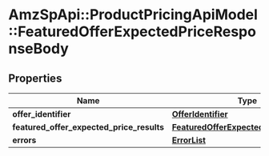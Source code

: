 # AmzSpApi::ProductPricingApiModel::FeaturedOfferExpectedPriceResponseBody

## Properties
Name | Type | Description | Notes
------------ | ------------- | ------------- | -------------
**offer_identifier** | [**OfferIdentifier**](OfferIdentifier.md) |  | 
**featured_offer_expected_price_results** | [**FeaturedOfferExpectedPriceResultList**](FeaturedOfferExpectedPriceResultList.md) |  | [optional] 
**errors** | [**ErrorList**](ErrorList.md) |  | [optional] 

